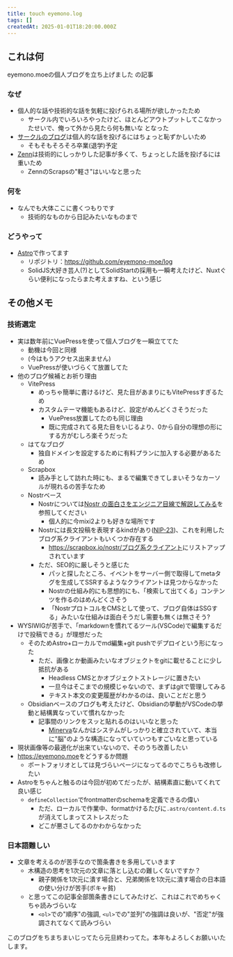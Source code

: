 ```yaml
---
title: touch eyemono.log
tags: []
createdAt: 2025-01-01T18:20:00.000Z
---
```


## これは何

eyemono.moeの個人ブログを立ち上げました の記事

### なぜ

- 個人的な話や技術的な話を気軽に投げられる場所が欲しかったため
  - サークル内でいろいろやったけど、ほとんどアウトプットしてこなかったせいで、俺って外から見たら何も無いな となった
- [サークルのブログ](https://trap.jp/author/d_etteiu8383/)は個人的な話を投げるにはちょっと恥ずかしいため
  - そもそもそろそろ卒業(退学)予定
- [Zenn](https://zenn.dev/eyemono_moe)は技術的にしっかりした記事が多くて、ちょっとした話を投げるには重いため
  - ZennのScrapsの"軽さ"はいいなと思った

### 何を

- なんでも大体ここに書くつもりです
  - 技術的なものから日記みたいなものまで

### どうやって

- [Astro](https://astro.build)で作ってます
  - リポジトリ：<https://github.com/eyemono-moe/log>
  - SolidJS大好き芸人(?)としてSolidStartの採用も一瞬考えたけど、Nuxtぐらい便利になったらまた考えますね、という感じ

## その他メモ

### 技術選定

- 実は数年前にVuePressを使って個人ブログを一瞬立ててた
  - 動機は今回と同様
  - (今はもうアクセス出来ません)
  - VuePressが使いづらくて放置してた
- 他のブログ候補とお祈り理由
  - VitePress
    - めっちゃ簡単に書けるけど、見た目があまりにもVitePressすぎるため
    - カスタムテーマ機能もあるけど、設定がめんどくさそうだった
      - VuePress放置してたのも同じ理由
      - 既に完成されてる見た目をいじるより、0から自分の理想の形にする方がむしろ楽そうだった
  - はてなブログ
    - 独自ドメインを設定するために有料プランに加入する必要があるため
  - Scrapbox
    - 読み手として訪れた時にも、まるで編集できてしまいそうなカーソルが現れるの苦手なため
  - Nostrベース
    - Nostrについては[Nostr の面白さをエンジニア目線で解説してみる](https://zenn.dev/mattn/articles/cf43423178d65c)を参照してください
      - 個人的に今mixi2よりも好きな場所です
    - Nostrには長文投稿を表現するkindがあり([NIP-23](https://github.com/nostr-protocol/nips/blob/master/23.md))、これを利用したブログ系クライアントもいくつか存在する
      - <https://scrapbox.io/nostr/ブログ系クライアント>にリストアップされています
    - ただ、SEO的に厳しそうと感じた
      - パッと探したところ、イベントをサーバー側で取得してmetaタグを生成してSSRするようなクライアントは見つからなかった
      - Nostrの仕組み的にも思想的にも、「検索して出てくる」コンテンツを作るのはめんどくさそう
      - 「NostrプロトコルをCMSとして使って、ブログ自体はSSGする」みたいな仕組みは面白そうだし需要も無くは無さそう?
- WYSIWIGが苦手で、「markdownを慣れてるツール(VSCode)で編集するだけで投稿できる」が理想だった
  - そのためAstro+ローカルでmd編集+git pushでデプロイという形になった
    - ただ、画像とか動画みたいなオブジェクトをgitに載せることに少し抵抗がある
      - Headless CMSとかオブジェクトストレージに置きたい
      - 一旦今はそこまでの規模じゃないので、まずはgitで管理してみる
      - テキスト本文の変更履歴がわかるのは、良いことだと思う
  - Obsidianベースのブログも考えたけど、Obsidianの挙動がVSCodeの挙動と結構異なっていて慣れなかった
    - 記事間のリンクをスッと貼れるのはいいなと思った
      - [Minerva](https://minerva.mamansoft.net/Home)なんかはシステムがしっかりと確立されていて、本当に"脳"のような構造になっていていつもすごいなと思っている
- 現状画像等の最適化が出来ていないので、そのうち改善したい
- <https://eyemono.moe>をどうするか問題
  - ポートフォリオとしては見づらいページになってるのでこちらも改修したい
- Astroをちゃんと触るのは今回が初めてだったが、結構素直に動いてくれて良い感じ
  - `defineCollection`でfrontmatterのschemaを定義できるの偉い
    - ただ、ローカルで作業中、formatかけるたびに`.astro/content.d.ts`が消えてしまってストレスだった
    - どこが悪さしてるのかわからなかった

### 日本語難しい

- 文章を考えるのが苦手なので箇条書きを多用していきます
  - 木構造の思考を1次元の文章に落とし込むの難しくないですか？
    - 親子関係を1次元に潰す場合と、兄弟関係を1次元に潰す場合の日本語の使い分けが苦手(ボキャ貧)
  - と思ってこの記事全部箇条書きにしてみたけど、これはこれでめちゃくちゃ読みづらいな
    - `<ol>`での"順序"の強調, `<ul>`での"並列"の強調は良いが、"否定"が強調されてなくて読みづらい

このブログをちまちまいじってたら元旦終わってた。本年もよろしくお願いいたします。
